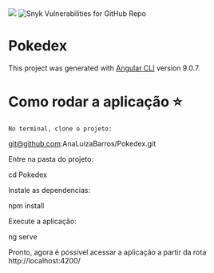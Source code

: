 <img src="https://img.shields.io/static/v1?label=angular&message=framework&color=blue&style=for-the-badge&logo=ANGULAR"/>
<img alt="Snyk Vulnerabilities for GitHub Repo" src="https://img.shields.io/snyk/vulnerabilities/github/AnaLuizaBarros/Pokedex">

# Pokedex

This project was generated with [Angular CLI](https://github.com/angular/angular-cli) version 9.0.7.

# Como rodar a aplicação :star:
```
No terminal, clone o projeto:
```
git@github.com:AnaLuizaBarros/Pokedex.git

Entre na pasta do projeto:

cd Pokedex

Instale as dependencias:

npm install

Execute a aplicação:

ng serve

Pronto, agora é possível acessar a aplicação a partir da rota http://localhost:4200/
